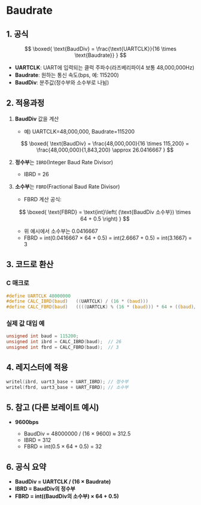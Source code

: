 
# Baudrate
## 1. 공식


$$
\boxed{
    \text{BaudDiv} = \frac{\text{UARTCLK}}{16 \times \text{Baudrate}}
}
$$

* **UARTCLK**: UART에 입력되는 클럭 주파수(라즈베리파이4 보통 48,000,000Hz)
* **Baudrate**: 원하는 통신 속도(bps, 예: 115200)
* **BaudDiv**: 분주값(정수부와 소수부로 나뉨)


## 2. 적용과정

1. **BaudDiv** 값을 계산

   * 예) UARTCLK=48,000,000, Baudrate=115200

   $$
   \boxed{
   \text{BaudDiv} = \frac{48,000,000}{16 \times 115,200} = \frac{48,000,000}{1,843,200} \approx 26.0416667
   }
   $$
   

2. **정수부**는 `IBRD`(Integer Baud Rate Divisor)

   * IBRD = 26

3. **소수부**는 `FBRD`(Fractional Baud Rate Divisor)

   * FBRD 계산 공식:

   $$
   \boxed{
   \text{FBRD} = \text{int}\left( (\text{BaudDiv 소수부}) \times 64 + 0.5 \right)
   }
   $$

   * 위 예시에서 소수부는 0.0416667
   * FBRD = int(0.0416667 × 64 + 0.5) = int(2.6667 + 0.5) = int(3.1667) = 3


## 3. 코드로 환산

### C 매크로

```c
#define UARTCLK 48000000
#define CALC_IBRD(baud)   ((UARTCLK) / (16 * (baud)))
#define CALC_FBRD(baud)   ((((UARTCLK) % (16 * (baud))) * 64 + ((baud)/2)) / (baud))
```

### 실제 값 대입 예

```c
unsigned int baud = 115200;
unsigned int ibrd = CALC_IBRD(baud);  // 26
unsigned int fbrd = CALC_FBRD(baud);  // 3
```

## 4. 레지스터에 적용

```c
writel(ibrd, uart3_base + UART_IBRD); // 정수부
writel(fbrd, uart3_base + UART_FBRD); // 소수부
```

## 5. 참고 (다른 보레이트 예시)

* **9600bps**

  * BaudDiv = 48000000 / (16 × 9600) ≈ 312.5
  * IBRD = 312
  * FBRD = int(0.5 × 64 + 0.5) = 32

## 6. 공식 요약

* **BaudDiv = UARTCLK / (16 × Baudrate)**
* **IBRD = BaudDiv의 정수부**
* **FBRD = int((BaudDiv의 소수부) × 64 + 0.5)**

